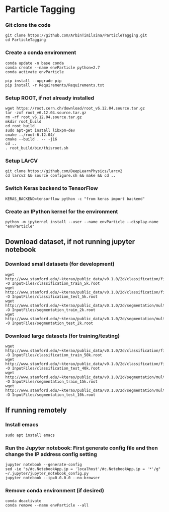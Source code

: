 # Particle Tagging

### Git clone the code
```
git clone https://github.com/ArbinTimilsina/ParticleTagging.git
cd ParticleTagging
```

### Create a conda environment
```
conda update -n base conda
conda create --name envParticle python=2.7
conda activate envParticle
```
```
pip install --upgrade pip
pip install -r Requirements/Requirements.txt
```

### Setup ROOT, if not already installed
```
wget https://root.cern.ch/download/root_v6.12.04.source.tar.gz
tar -zxf root_v6.12.04.source.tar.gz
rm -rf root_v6.12.04.source.tar.gz 
mkdir root_build
cd root_build
sudo apt-get install libxpm-dev
cmake ../root-6.12.04/
cmake --build . -- -j16
cd ..
. root_build/bin/thisroot.sh
```

### Setup LArCV
```
git clone https://github.com/DeepLearnPhysics/larcv2
cd larcv2 && source configure.sh && make && cd ..
```

### Switch Keras backend to TensorFlow
```
KERAS_BACKEND=tensorflow python -c "from keras import backend"
```

### Create an IPython kernel for the environment
```
python -m ipykernel install --user --name envParticle --display-name "envParticle"
```

## Download dataset, if not running jupyter notebook
### Download small datasets (for development)
```
wget http://www.stanford.edu/~kterao/public_data/v0.1.0/2d/classification/five_particles/practice_train_5k.root -O InputFiles/classification_train_5k.root
wget http://www.stanford.edu/~kterao/public_data/v0.1.0/2d/classification/five_particles/practice_test_5k.root -O InputFiles/classification_test_5k.root
wget http://www.stanford.edu/~kterao/public_data/v0.1.0/2d/segmentation/multipvtx/practice_train_2k.root -O InputFiles/segmentation_train_2k.root
wget http://www.stanford.edu/~kterao/public_data/v0.1.0/2d/segmentation/multipvtx/practice_test_2k.root -O InputFiles/segmentation_test_2k.root
```

### Download large datasets (for training/testing)
```
wget http://www.stanford.edu/~kterao/public_data/v0.1.0/2d/classification/five_particles/train_50k.root -O InputFiles/classification_train_50k.root
wget http://www.stanford.edu/~kterao/public_data/v0.1.0/2d/classification/five_particles/test_40k.root -O InputFiles/classification_test_40k.root
wget http://www.stanford.edu/~kterao/public_data/v0.1.0/2d/segmentation/multipvtx/train_15k.root -O InputFiles/segmentation_train_15k.root
wget http://www.stanford.edu/~kterao/public_data/v0.1.0/2d/segmentation/multipvtx/test_10k.root -O InputFiles/segmentation_test_10k.root
```

## If running remotely
### Install emacs
```
sudo apt install emacs
```

###  Run the Jupyter notebook: First generate config file and then change the IP address config setting
```
jupyter notebook --generate-config
sed -ie "s/#c.NotebookApp.ip = 'localhost'/#c.NotebookApp.ip = '*'/g" ~/.jupyter/jupyter_notebook_config.py
jupyter notebook --ip=0.0.0.0 --no-browser
```

### Remove conda environment (if desired)
```
conda deactivate
conda remove --name envParticle --all
```